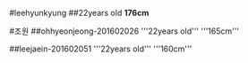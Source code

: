 #leehyunkyung
##22years old
**176cm**

#조원
##ohhyeonjeong-201602026
'''22years old'''
'''165cm'''

##leejaein-201602051
'''22years old'''
'''160cm'''
